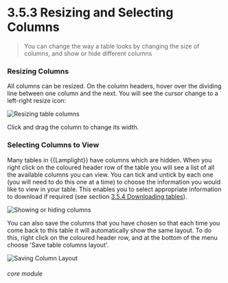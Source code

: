 # 3.5.3 Resizing and Selecting Columns

> You can change the way a table looks by changing the size of columns, and show or hide different columns



### Resizing Columns

All columns can be resized. On the column headers, hover over the dividing line between one column and the next. You will see the cursor change to a left-right resize icon:

![Resizing table columns](18a.jpg)

Click and drag the column to change its width. 

### Selecting Columns to View

Many tables in {{Lamplight}} have columns which are hidden. When you right click on the coloured header row of the table you will see a list of all the available columns you can view. You can tick and untick by each one (you will need to do this one at a time) to choose the information you would like to view in your table. This enables you to select appropriate information to download if required (see section [3.5.4  Downloading tables](/help/index/p/3.5.4)). 

![Showing or hiding columns](18c.png) 


You can also save the columns that you have chosen so that each time you come back to this table it will automatically show the same layout. To do this, right click on the coloured header row, and at the bottom of the menu choose 'Save table columns layout'.

![Saving Column Layout](3.5.3a.png)

###### core module


